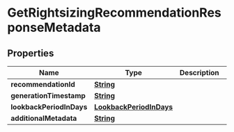 

# GetRightsizingRecommendationResponseMetadata


## Properties

| Name | Type | Description | Notes |
|------------ | ------------- | ------------- | -------------|
|**recommendationId** | [**String**](String.md) |  |  [optional] |
|**generationTimestamp** | [**String**](String.md) |  |  [optional] |
|**lookbackPeriodInDays** | [**LookbackPeriodInDays**](LookbackPeriodInDays.md) |  |  [optional] |
|**additionalMetadata** | [**String**](String.md) |  |  [optional] |




